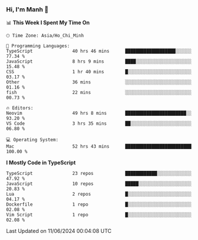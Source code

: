 ### Hi, I'm Manh 👋

<!--START_SECTION:waka-->
📊 **This Week I Spent My Time On** 

```text
🕑︎ Time Zone: Asia/Ho_Chi_Minh

💬 Programming Languages: 
TypeScript               40 hrs 46 mins      ███████████████████░░░░░░   77.34 % 
JavaScript               8 hrs 9 mins        ████░░░░░░░░░░░░░░░░░░░░░   15.48 % 
CSS                      1 hr 40 mins        █░░░░░░░░░░░░░░░░░░░░░░░░   03.17 % 
Other                    36 mins             ░░░░░░░░░░░░░░░░░░░░░░░░░   01.16 % 
fish                     22 mins             ░░░░░░░░░░░░░░░░░░░░░░░░░   00.73 % 

🔥 Editors: 
Neovim                   49 hrs 8 mins       ███████████████████████░░   93.20 % 
VS Code                  3 hrs 35 mins       ██░░░░░░░░░░░░░░░░░░░░░░░   06.80 % 

💻 Operating System: 
Mac                      52 hrs 43 mins      █████████████████████████   100.00 % 
```

**I Mostly Code in TypeScript** 

```text
TypeScript               23 repos            ████████████░░░░░░░░░░░░░   47.92 % 
JavaScript               10 repos            █████░░░░░░░░░░░░░░░░░░░░   20.83 % 
Lua                      2 repos             █░░░░░░░░░░░░░░░░░░░░░░░░   04.17 % 
Dockerfile               1 repo              █░░░░░░░░░░░░░░░░░░░░░░░░   02.08 % 
Vim Script               1 repo              █░░░░░░░░░░░░░░░░░░░░░░░░   02.08 % 
```




 Last Updated on 11/06/2024 00:04:08 UTC
<!--END_SECTION:waka-->
